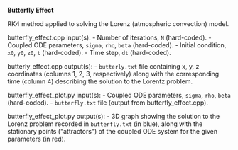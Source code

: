 **Butterfly Effect**

RK4 method applied to solving the Lorenz (atmospheric convection) model.

butterfly_effect.cpp input(s):
	- Number of iterations, `N` (hard-coded).
	- Coupled ODE parameters, `sigma`, `rho`, `beta` (hard-coded).
	- Initial condition, `x0`, `y0`, `z0`, `t` (hard-coded).
	- Time step, `dt` (hard-coded).

butterly_effect.cpp output(s):
	- `butterly.txt` file containing x, y, z coordinates (columns 1, 2, 3, respectively) along with the corresponding time (column 4) describing the solution to the Lorentz problem.

butterfly_effect_plot.py input(s):
	- Coupled ODE parameters, `sigma`, `rho`, `beta` (hard-coded).
	- `butterfly.txt` file (output from butterfly_effect.cpp).

butterfly_effect_plot.py output(s):
	- 3D graph showing the solution to the Lorenz problem recorded in `butterfly.txt` (in blue), along with the stationary points ("attractors") of the coupled ODE system for the given parameters (in red).
